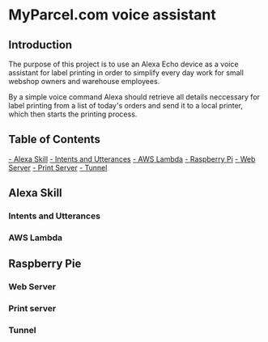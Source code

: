 # MyParcel.com voice assistant 

## Introduction

  The purpose of this project is to use an Alexa Echo device as a voice assistant for label printing in order to simplify every day work for small webshop owners and warehouse employees. 

  By a simple voice command Alexa should retrieve all details neccessary for label printing from a list of today's orders and send it to a local printer, which then starts the printing process. 

## Table of Contents

[ - Alexa Skill](#alexa-skill)
  [ - Intents and Utterances](#intents-and-utterances)
  [ - AWS Lambda](#aws-lambda)
[ - Raspberry Pi](#raspberry-pi)
  [ - Web Server](#web-server)
  [ - Print Server](#print-server)
  [ - Tunnel](#tunnel)

## Alexa Skill

### Intents and Utterances

### AWS Lambda

## Raspberry Pie

### Web Server

### Print server

### Tunnel